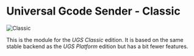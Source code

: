 # Universal Gcode Sender - Classic

![Classic](https://github.com/sakthimurugane/aaugs/raw/master/pictures/1.0.6_job_finished.png "Universal Gcode Sender - Classic")

This is the module for the *UGS Classic* edition. It is based on the same stable backend as the *UGS Platform* edition but has a bit fewer features.

